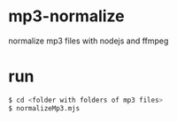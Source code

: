 # mp3-normalize

normalize mp3 files with nodejs and ffmpeg

# run

```sh
$ cd <folder with folders of mp3 files>
$ normalizeMp3.mjs
```
